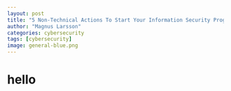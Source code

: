 ```yaml
---
layout: post
title: "5 Non-Technical Actions To Start Your Information Security Program"
author: "Magnus Larsson"
categories: cybersecurity
tags: [cybersecurity]
image: general-blue.png
---
```


# hello 

